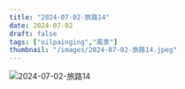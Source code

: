 ```yaml
---
title: "2024-07-02-旅路14"
date: 2024-07-02
draft: false
tags: ["oilpainging","風景"]
thumbnail: "/images/2024-07-02-旅路14.jpeg"
---
```


![2024-07-02-旅路14](/images/2024-07-02-旅路14.jpeg)